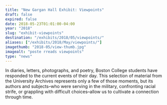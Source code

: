 ```yaml
---
title: "New Gargan Hall Exhibit: Viewpoints"
draft: false
expired: false
date: 2018-05-23T01:01:00-04:00
year: "2018"
slug: "exhibit-viewpoints"
destination: "/exhibits/2018/05/viewpoints/"
aliases: ["/exhibits/2018/May/viewpoints/"]
imagethumb: "2018-05/view-thumb.jpg"
imagealt: "poste rreads viewpoints"
type: "news"
---
```


In diaries, letters, photographs, and poetry, Boston College students have responded to the current events of their day. This selection of material from the University Archives represents only a few of those moments, but its authors and subjects–who were serving in the military, confronting racial strife, or grappling with difficult choices–allow us to cultivate a connection through time.
